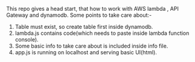 This repo gives a head start, that how to work with AWS lambda , API Gateway and dynamodb.
Some points to take care about:-

1. Table must exist, so create table first inside dynamodb.
2. lambda.js contains code(which needs to paste inside lambda function console).
3. Some basic info to take care about is included inside info file.
4. app.js is running on localhost and serving basic UI(html).
